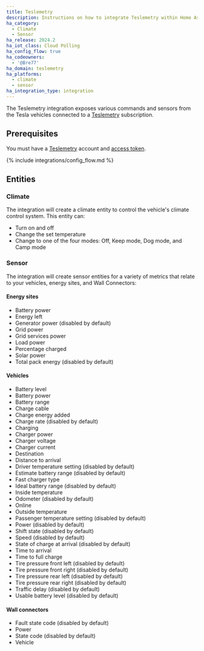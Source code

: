 ```yaml
---
title: Teslemetry
description: Instructions on how to integrate Teslemetry within Home Assistant.
ha_category:
  - Climate
  - Sensor
ha_release: 2024.2
ha_iot_class: Cloud Polling
ha_config_flow: true
ha_codeowners:
  - '@Bre77'
ha_domain: teslemetry
ha_platforms:
  - climate
  - sensor
ha_integration_type: integration
---
```


The Teslemetry integration exposes various commands and sensors from the Tesla vehicles connected to a [Teslemetry](https://teslemetry.com/) subscription.

## Prerequisites

You must have a [Teslemetry](https://teslemetry.com/) account and [access token](https://teslemetry.com/console).

{% include integrations/config_flow.md %}

## Entities

### Climate

The integration will create a climate entity to control the vehicle's climate control system. This entity can:

- Turn on and off
- Change the set temperature
- Change to one of the four modes: Off, Keep mode, Dog mode, and Camp mode 

### Sensor

The integration will create sensor entities for a variety of metrics that relate to your vehicles, energy sites, and Wall Connectors:

#### Energy sites
- Battery power
- Energy left
- Generator power (disabled by default)
- Grid power
- Grid services power
- Load power
- Percentage charged
- Solar power
- Total pack energy (disabled by default)

#### Vehicles
- Battery level
- Battery power
- Battery range
- Charge cable
- Charge energy added
- Charge rate (disabled by default)
- Charging
- Charger power
- Charger voltage
- Charger current
- Destination
- Distance to arrival
- Driver temperature setting (disabled by default)
- Estimate battery range (disabled by default)
- Fast charger type
- Ideal battery range (disabled by default)
- Inside temperature
- Odometer (disabled by default)
- Online
- Outside temperature
- Passenger temperature setting (disabled by default)
- Power (disabled by default)
- Shift state (disabled by default)
- Speed (disabled by default)
- State of charge at arrival (disabled by default)
- Time to arrival
- Time to full charge
- Tire pressure front left (disabled by default)
- Tire pressure front right (disabled by default)
- Tire pressure rear left (disabled by default)
- Tire pressure rear right (disabled by default)
- Traffic delay (disabled by default)
- Usable battery level (disabled by default)

#### Wall connectors
- Fault state code (disabled by default)
- Power
- State code (disabled by default)
- Vehicle

